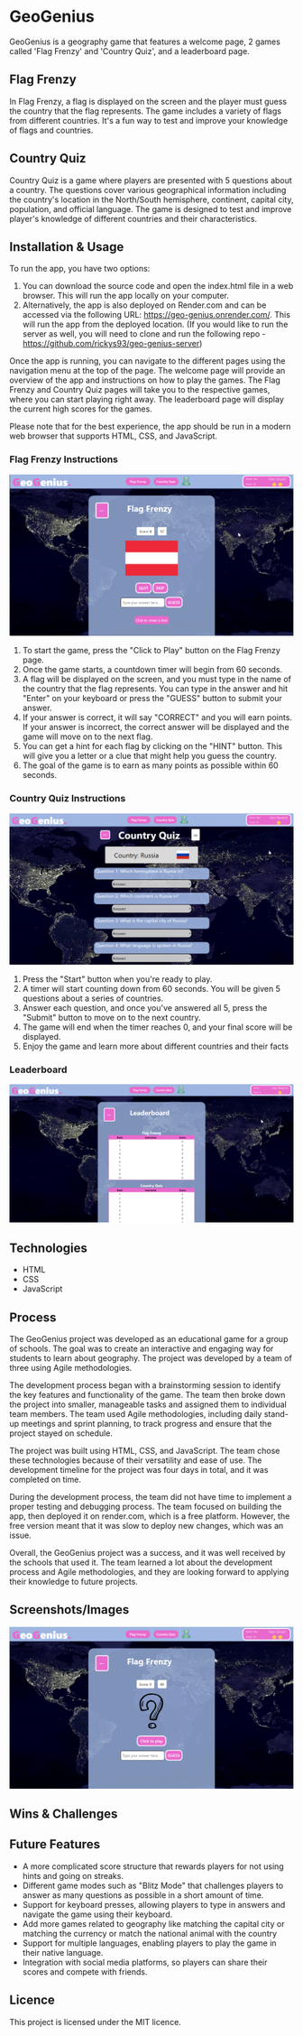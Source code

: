 # GeoGenius
GeoGenius is a geography game that features a welcome page, 2 games called 'Flag Frenzy' and 'Country Quiz', and a leaderboard page.

## Flag Frenzy
In Flag Frenzy, a flag is displayed on the screen and the player must guess the country that the flag represents. The game includes a variety of flags from different countries. It's a fun way to test and improve your knowledge of flags and countries.

## Country Quiz
Country Quiz is a game where players are presented with 5 questions about a country. The questions cover various geographical information including the country's location in the North/South hemisphere, continent, capital city, population, and official language. The game is designed to test and improve player's knowledge of different countries and their characteristics.

## Installation & Usage
To run the app, you have two options:

1. You can download the source code and open the index.html file in a web browser. This will run the app locally on your computer.
2. Alternatively, the app is also deployed on Render.com and can be accessed via the following URL: https://geo-genius.onrender.com/. This will run the app from the deployed location. (If you would like to run the server as well, you will need to clone and run the following repo - https://github.com/rickys93/geo-genius-server)

Once the app is running, you can navigate to the different pages using the navigation menu at the top of the page. The welcome page will provide an overview of the app and instructions on how to play the games. The Flag Frenzy and Country Quiz pages will take you to the respective games, where you can start playing right away. The leaderboard page will display the current high scores for the games.

Please note that for the best experience, the app should be run in a modern web browser that supports HTML, CSS, and JavaScript.

### Flag Frenzy Instructions
![Flag frenzy screenshot](https://github.com/rickys93/geography-game/blob/staging/images/screenshots/flagfrenzy2.png)
1. To start the game, press the "Click to Play" button on the Flag Frenzy page.
2. Once the game starts, a countdown timer will begin from 60 seconds.
3. A flag will be displayed on the screen, and you must type in the name of the country that the flag represents. You can type in the answer and hit "Enter" on your keyboard or press the "GUESS" button to submit your answer.
4. If your answer is correct, it will say "CORRECT" and you will earn points. If your answer is incorrect, the correct answer will be displayed and the game will move on to the next flag.
5. You can get a hint for each flag by clicking on the "HINT" button. This will give you a letter or a clue that might help you guess the country.
6. The goal of the game is to earn as many points as possible within 60 seconds.

### Country Quiz Instructions
![Country quiz screenshot](https://github.com/rickys93/geography-game/blob/staging/images/screenshots/countryquiz.png)
1. Press the "Start" button when you're ready to play.
2. A timer will start counting down from 60 seconds. You will be given 5 questions about a series of countries.
3. Answer each question, and once you've answered all 5, press the "Submit" button to move on to the next country.
4. The game will end when the timer reaches 0, and your final score will be displayed.
5. Enjoy the game and learn more about different countries and their facts

### Leaderboard
![Leaderboard screenshot](https://github.com/rickys93/geography-game/blob/staging/images/screenshots/leaderboard.png)

## Technologies
- HTML
- CSS
- JavaScript

## Process
The GeoGenius project was developed as an educational game for a group of schools. The goal was to create an interactive and engaging way for students to learn about geography. The project was developed by a team of three using Agile methodologies.

The development process began with a brainstorming session to identify the key features and functionality of the game. The team then broke down the project into smaller, manageable tasks and assigned them to individual team members. The team used Agile methodologies, including daily stand-up meetings and sprint planning, to track progress and ensure that the project stayed on schedule.

The project was built using HTML, CSS, and JavaScript. The team chose these technologies because of their versatility and ease of use. The development timeline for the project was four days in total, and it was completed on time.

During the development process, the team did not have time to implement a proper testing and debugging process. The team focused on building the app, then deployed it on render.com, which is a free platform. However, the free version meant that it was slow to deploy new changes, which was an issue.

Overall, the GeoGenius project was a success, and it was well received by the schools that used it. The team learned a lot about the development process and Agile methodologies, and they are looking forward to applying their knowledge to future projects.

## Screenshots/Images
![Alt text](https://github.com/rickys93/geography-game/blob/staging/images/screenshots/flagfrenzy.png)

## Wins & Challenges

## Future Features
- A more complicated score structure that rewards players for not using hints and going on streaks.
- Different game modes such as "Blitz Mode" that challenges players to answer as many questions as possible in a short amount of time.
- Support for keyboard presses, allowing players to type in answers and navigate the game using their keyboard.
- Add more games related to geography like matching the capital city or matching the currency or match the national animal with the country
- Support for multiple languages, enabling players to play the game in their native language.
- Integration with social media platforms, so players can share their scores and compete with friends.

## Licence
This project is licensed under the MIT licence.
